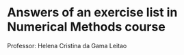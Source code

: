 # Answers of an exercise list in Numerical Methods course
Professor: Helena Cristina da Gama Leitao
